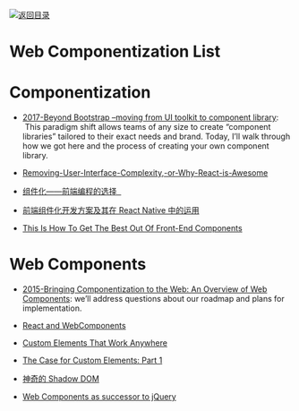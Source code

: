 [![返回目录](https://user-images.githubusercontent.com/5803001/38079637-ff0abcf0-3371-11e8-9b76-ad651620afc7.jpg)](https://github.com/wx-chevalier/Awesome-Lists)

# Web Componentization List

# Componentization

- [2017-Beyond Bootstrap –moving from UI toolkit to component library](https://parg.co/bXt):   This paradigm shift allows teams of any size to create “component libraries” tailored to their exact needs and brand. Today, I’ll walk through how we got here and the process of creating your own component library.

- [Removing-User-Interface-Complexity,-or-Why-React-is-Awesome](http://jlongster.com/Removing-User-Interface-Complexity,-or-Why-React-is-Awesome)

- [组件化——前端编程的选择  ](http://mp.weixin.qq.com/s?__biz=MzI5MDEzMzg5Nw==&mid=2660394384&idx=1&sn=08485e817a96f3b3d309abae2ec9f1f5&chksm=f7424776c035ce602bde2487d9e483ff82be159b16ba241be1147c3533594c2fd24cc568daba&scene=0#wechat_redirect)

- [前端组件化开发方案及其在 React Native 中的运用](http://www.infoq.com/cn/articles/front-end-component-develop-and-application-in-react-native)

- [This Is How To Get The Best Out Of Front-End Components](https://parg.co/UcE)

# Web Components

- [2015-Bringing Componentization to the Web: An Overview of Web Components](https://www.sitepoint.com/bringing-componentization-web-overview-web-components/): we’ll address questions about our roadmap and plans for implementation.

- [React and WebComponents](https://github.com/facebook/react/issues/5052)

- [Custom Elements That Work Anywhere](https://medium.com/dev-channel/custom-elements-that-work-anywhere-898e1dd2bc48#.swvaa2mrh)

- [The Case for Custom Elements: Part 1](https://medium.com/dev-channel/the-case-for-custom-elements-part-1-65d807b4b439#.lwf2nk59c)

- [神奇的 Shadow DOM](https://aotu.io/notes/2016/06/24/Shadow-DOM/)

- [Web Components as successor to jQuery](https://gist.github.com/warpech/9431953)
